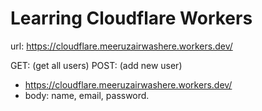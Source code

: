 # Learring Cloudflare Workers

url: https://cloudflare.meeruzairwashere.workers.dev/

GET: (get all users)
POST: (add new user)
 - https://cloudflare.meeruzairwashere.workers.dev/
 - body: name, email, password.
